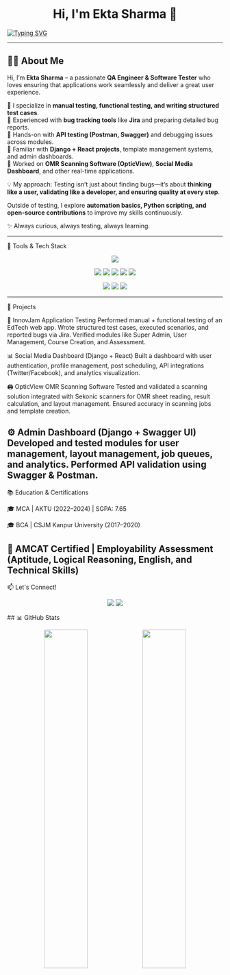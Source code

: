 <!-- Greeting and Intro -->
<h1 align="center">Hi, I'm Ekta Sharma 👋</h1>

<a href="#">
  <img src="https://readme-typing-svg.herokuapp.com?font=Fira+Code&duration=4000&pause=1000&color=00F7FF&center=true&vCenter=true&width=1000&height=50&lines=👩‍💻+QA+Engineer+%7C+Software+Tester+%7C+Manual+%26+Functional+Testing+%7C+API+Testing-Postman%2FSwagger+%7C+Jira+%7C+Django+%7C+React" alt="Typing SVG" />
</a>




---

## 👩‍💻 About Me  

Hi, I’m **Ekta Sharma** – a passionate **QA Engineer & Software Tester** who loves ensuring that applications work seamlessly and deliver a great user experience.  

🔹 I specialize in **manual testing, functional testing, and writing structured test cases**.  
🔹 Experienced with **bug tracking tools** like **Jira** and preparing detailed bug reports.  
🔹 Hands-on with **API testing (Postman, Swagger)** and debugging issues across modules.  
🔹 Familiar with **Django + React projects**, template management systems, and admin dashboards.  
🔹 Worked on **OMR Scanning Software (OpticView)**, **Social Media Dashboard**, and other real-time applications.  

💡 My approach: Testing isn’t just about finding bugs—it’s about **thinking like a user, validating like a developer, and ensuring quality at every step**.  

Outside of testing, I explore **automation basics, Python scripting, and open-source contributions** to improve my skills continuously.  

✨ Always curious, always testing, always learning.  

---

🔧 Tools & Tech Stack
<p align="center"> <img src="https://skillicons.dev/icons?i=python,django,javascript,react,html,css,tailwind,mysql,mongodb,git,github,vscode,postman" /> </p> <p align="center"> <img src="https://img.shields.io/badge/Swagger-API%20Testing-brightgreen?style=for-the-badge&logo=swagger&logoColor=white" /> <img src="https://img.shields.io/badge/Jira-Bug%20Tracking-blue?style=for-the-badge&logo=jira&logoColor=white" /> <img src="https://img.shields.io/badge/Manual%20Testing-gray?style=for-the-badge" /> <img src="https://img.shields.io/badge/Test%20Case%20Design-orange?style=for-the-badge" /> <img src="https://img.shields.io/badge/API%20Validation-lightblue?style=for-the-badge" /> </p> <p align="center"> <img src="https://img.shields.io/badge/Selenium-Automation-green?style=for-the-badge&logo=selenium&logoColor=white" /> <img src="https://img.shields.io/badge/Pytest-Testing Framework-yellow?style=for-the-badge" /> <img src="https://img.shields.io/badge/Cypress-End%20to%20End%20Testing-darkgreen?style=for-the-badge&logo=cypress" /> </p>

---

🚀 Projects

🧪 InnovJam Application Testing
Performed manual + functional testing of an EdTech web app. Wrote structured test cases, executed scenarios, and reported bugs via Jira. Verified modules like Super Admin, User Management, Course Creation, and Assessment.

📊 Social Media Dashboard (Django + React)
Built a dashboard with user authentication, profile management, post scheduling, API integrations (Twitter/Facebook), and analytics visualization.

🖨️ OpticView OMR Scanning Software
Tested and validated a scanning solution integrated with Sekonic scanners for OMR sheet reading, result calculation, and layout management. Ensured accuracy in scanning jobs and template creation.

⚙️ Admin Dashboard (Django + Swagger UI)
Developed and tested modules for user management, layout management, job queues, and analytics. Performed API validation using Swagger & Postman.
---

📚 Education & Certifications

🎓 MCA | AKTU (2022–2024) | SGPA: 7.65

🎓 BCA | CSJM Kanpur University (2017–2020)

📜 AMCAT Certified | Employability Assessment (Aptitude, Logical Reasoning, English, and Technical Skills)
---

📫 Let's Connect!
<p align="center"> <a href="mailto:sharmaek7991@gmail.com"><img src="https://img.shields.io/badge/Email-sharmaek7991@gmail.com-red?style=for-the-badge&logo=gmail&logoColor=white" /></a> <a href="https://www.linkedin.com/in/ekta-sharma-2b493221b/"><img src="https://img.shields.io/badge/LinkedIn-Ekta%20Sharma-blue?style=for-the-badge&logo=linkedin&logoColor=white" /></a> </p>
## 📊 GitHub Stats  

<p align="center">
  <img width="45%" src="https://github-readme-stats.vercel.app/api?username=ekta-sharma&show_icons=true&theme=radical&hide_border=true" />
  <img width="45%" src="https://github-readme-streak-stats.herokuapp.com?user=ekta-sharma&theme=radical&hide_border=true" />
</p>

<!--
**Ekta-sharma5/Ekta-sharma5** is a ✨ _special_ ✨ repository because its `README.md` (this file) appears on your GitHub profile.

Here are some ideas to get you started:

- 🔭 I’m currently working on ...
- 🌱 I’m currently learning ...
- 👯 I’m looking to collaborate on ...
- 🤔 I’m looking for help with ...
- 💬 Ask me about ...
- 📫 How to reach me: ...
- 😄 Pronouns: ...
- ⚡ Fun fact: ...
-->
